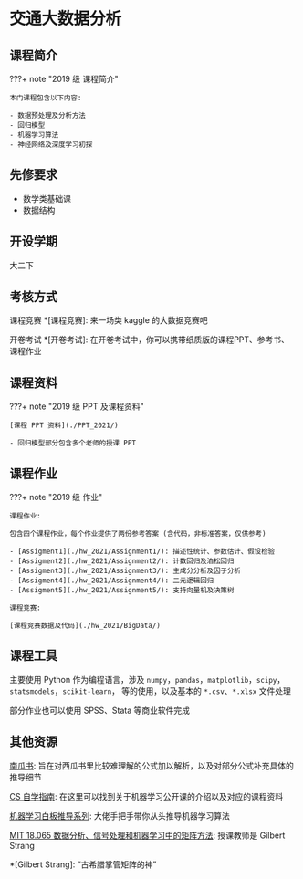 # 交通大数据分析

## 课程简介

???+ note "2019 级 课程简介"

    本门课程包含以下内容:

    - 数据预处理及分析方法
    - 回归模型
    - 机器学习算法
    - 神经网络及深度学习初探

## 先修要求

- 数学类基础课
- 数据结构

## 开设学期

大二下

## 考核方式

课程竞赛
*[课程竞赛]: 来一场类 kaggle 的大数据竞赛吧

开卷考试
*[开卷考试]: 在开卷考试中，你可以携带纸质版的课程PPT、参考书、课程作业

## 课程资料

???+ note "2019 级 PPT 及课程资料"

    [课程 PPT 资料](./PPT_2021/)

    - 回归模型部分包含多个老师的授课 PPT

## 课程作业

???+ note "2019 级 作业"

    课程作业:

    包含四个课程作业，每个作业提供了两份参考答案 (含代码，非标准答案，仅供参考)

    - [Assigment1](./hw_2021/Assignment1/): 描述性统计、参数估计、假设检验
    - [Assigment2](./hw_2021/Assignment2/): 计数回归及泊松回归
    - [Assigment3](./hw_2021/Assignment3/): 主成分分析及因子分析
    - [Assigment4](./hw_2021/Assignment4/): 二元逻辑回归
    - [Assigment5](./hw_2021/Assignment5/): 支持向量机及决策树

    课程竞赛:

    [课程竞赛数据及代码](./hw_2021/BigData/)

## 课程工具

主要使用 Python 作为编程语言，涉及 `numpy`，`pandas`，`matplotlib`，`scipy`，`statsmodels`，`scikit-learn`， 等的使用，以及基本的 `*.csv`、`*.xlsx` 文件处理

部分作业也可以使用 SPSS、Stata 等商业软件完成

## 其他资源

[南瓜书](https://datawhalechina.github.io/pumpkin-book/#/): 旨在对西瓜书里比较难理解的公式加以解析，以及对部分公式补充具体的推导细节

[CS 自学指南](https://csdiy.wiki/%E6%9C%BA%E5%99%A8%E5%AD%A6%E4%B9%A0/ML/): 在这里可以找到关于机器学习公开课的介绍以及对应的课程资料

[机器学习白板推导系列](https://www.bilibili.com/video/BV1aE411o7qd/?spm_id_from=333.999.0.0): 大佬手把手带你从头推导机器学习算法

[MIT 18.065 数据分析、信号处理和机器学习中的矩阵方法](https://www.bilibili.com/video/BV18Z4y1W7pD/?spm_id_from=333.999.0.0): 授课教师是 Gilbert Strang

*[Gilbert Strang]: “古希腊掌管矩阵的神”

